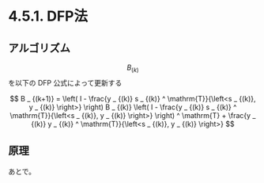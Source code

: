 # 4.5.1. DFP法

## アルゴリズム

$$B _ {(k)}$$を以下の DFP 公式によって更新する

$$
B _ {(k+1)} = \left( I - \frac{y _ {(k)} s _ {(k)} ^ \mathrm{T}}{\left<s _ {(k)}, y _ {(k)} \right>} \right) B _ {(k)} \left( I - \frac{y _ {(k)} s _ {(k)} ^ \mathrm{T}}{\left<s _ {(k)}, y _ {(k)} \right>} \right) ^ \mathrm{T} + \frac{y _ {(k)} y _ {(k)} ^ \mathrm{T}}{\left<s _ {(k)}, y _ {(k)} \right>}
$$

## 原理

あとで。

